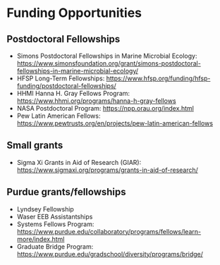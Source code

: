 # Funding Opportunities

## Postdoctoral Fellowships
  - Simons Postdoctoral Fellowships in Marine Microbial Ecology: https://www.simonsfoundation.org/grant/simons-postdoctoral-fellowships-in-marine-microbial-ecology/
  - HFSP Long-Term Fellowships: https://www.hfsp.org/funding/hfsp-funding/postdoctoral-fellowships/
  - HHMI Hanna H. Gray Fellows Program: https://www.hhmi.org/programs/hanna-h-gray-fellows
  - NASA Postdoctoral Program: https://npp.orau.org/index.html
  - Pew Latin American Fellows: https://www.pewtrusts.org/en/projects/pew-latin-american-fellows
    
## Small grants
  - Sigma Xi Grants in Aid of Research (GIAR): https://www.sigmaxi.org/programs/grants-in-aid-of-research/

## Purdue grants/fellowships
  - Lyndsey Fellowship
  - Waser EEB Assistantships
  - Systems Fellows Program: https://www.purdue.edu/collaboratory/programs/fellows/learn-more/index.html
  - Graduate Bridge Program: https://www.purdue.edu/gradschool/diversity/programs/bridge/
